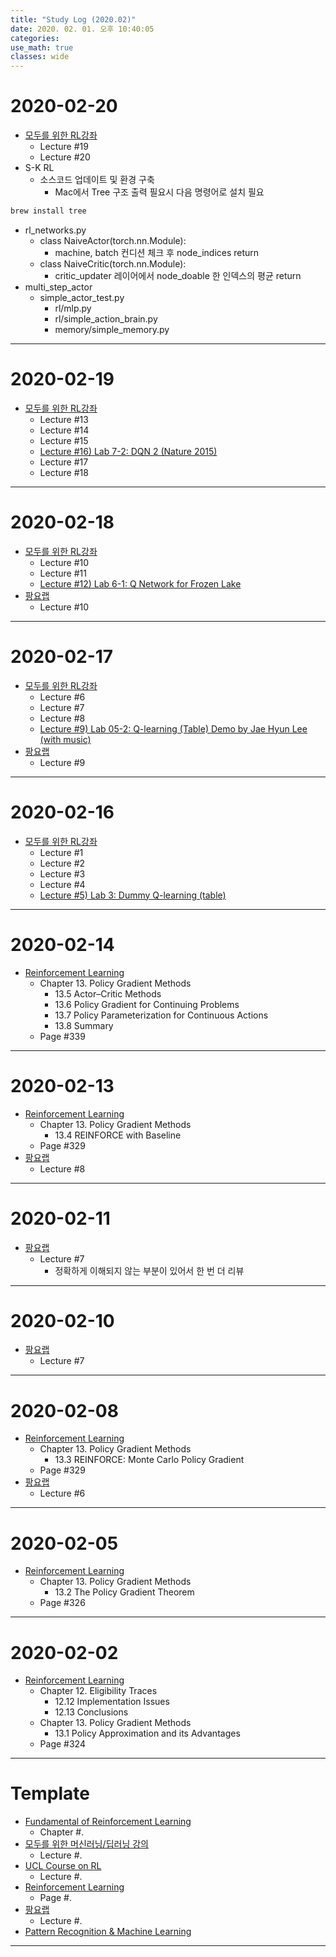 ```yaml
---
title: "Study Log (2020.02)"
date: 2020. 02. 01. 오후 10:40:05
categories:
use_math: true
classes: wide
---
```


# 2020-02-20
* [모두를 위한 RL강좌](https://www.youtube.com/playlist?list=PLlMkM4tgfjnKsCWav-Z2F-MMFRx-2gMGG)
  * Lecture #19
  * Lecture #20
* S-K RL
  * 소스코드 업데이트 및 환경 구축
    * Mac에서 Tree 구조 출력 필요시 다음 명령어로 설치 필요
```bash
brew install tree
```

  * rl_networks.py
    * class NaiveActor(torch.nn.Module):
      * machine, batch 컨디션 체크 후 node_indices return
    * class NaiveCritic(torch.nn.Module):
      * critic_updater 레이어에서 node_doable 한 인덱스의 평균 return
* multi_step_actor
  * simple_actor_test.py
    * rl/mlp.py
    * rl/simple_action_brain.py
    * memory/simple_memory.py

---

# 2020-02-19
* [모두를 위한 RL강좌](https://www.youtube.com/playlist?list=PLlMkM4tgfjnKsCWav-Z2F-MMFRx-2gMGG)
  * Lecture #13
  * Lecture #14
  * Lecture #15
  * [Lecture #16) Lab 7-2: DQN 2 (Nature 2015)](https://www.youtube.com/watch?v=ByB49iDMiZE&list=PLlMkM4tgfjnKsCWav-Z2F-MMFRx-2gMGG&index=16)
  * Lecture #17
  * Lecture #18

---

# 2020-02-18
* [모두를 위한 RL강좌](https://www.youtube.com/playlist?list=PLlMkM4tgfjnKsCWav-Z2F-MMFRx-2gMGG)
  * Lecture #10
  * Lecture #11
  * [Lecture #12) Lab 6-1: Q Network for Frozen Lake](https://www.youtube.com/watch?v=Fcmgl8ow2Uc&list=PLlMkM4tgfjnKsCWav-Z2F-MMFRx-2gMGG&index=12)
* [팡요랩](https://www.youtube.com/playlist?list=PLpRS2w0xWHTcTZyyX8LMmtbcMXpd3s4TU)
  * Lecture #10

---

# 2020-02-17
* [모두를 위한 RL강좌](https://www.youtube.com/playlist?list=PLlMkM4tgfjnKsCWav-Z2F-MMFRx-2gMGG)
  * Lecture #6
  * Lecture #7
  * Lecture #8
  * [Lecture #9) Lab 05-2: Q-learning (Table) Demo by Jae Hyun Lee (with music)](https://www.youtube.com/watch?v=B-CZv9WD5eM&list=PLlMkM4tgfjnKsCWav-Z2F-MMFRx-2gMGG&index=10)
* [팡요랩](https://www.youtube.com/playlist?list=PLpRS2w0xWHTcTZyyX8LMmtbcMXpd3s4TU)
  * Lecture #9

---

# 2020-02-16
* [모두를 위한 RL강좌](https://www.youtube.com/playlist?list=PLlMkM4tgfjnKsCWav-Z2F-MMFRx-2gMGG)
  * Lecture #1
  * Lecture #2
  * Lecture #3
  * Lecture #4
  * [Lecture #5) Lab 3: Dummy Q-learning (table)](https://www.youtube.com/watch?v=yOBKtGU6CG0&list=PLlMkM4tgfjnKsCWav-Z2F-MMFRx-2gMGG&index=5)

---

# 2020-02-14
* [Reinforcement Learning](http://incompleteideas.net/book/the-book-2nd.html)
  * Chapter 13. Policy Gradient Methods
    * 13.5 Actor–Critic Methods
    * 13.6 Policy Gradient for Continuing Problems
    * 13.7 Policy Parameterization for Continuous Actions
    * 13.8 Summary
  * Page #339

---

# 2020-02-13
* [Reinforcement Learning](http://incompleteideas.net/book/the-book-2nd.html)
  * Chapter 13. Policy Gradient Methods
    * 13.4 REINFORCE with Baseline
  * Page #329
* [팡요랩](https://www.youtube.com/playlist?list=PLpRS2w0xWHTcTZyyX8LMmtbcMXpd3s4TU)
  * Lecture #8

---

# 2020-02-11
* [팡요랩](https://www.youtube.com/playlist?list=PLpRS2w0xWHTcTZyyX8LMmtbcMXpd3s4TU)
  * Lecture #7
    * 정확하게 이해되지 않는 부분이 있어서 한 번 더 리뷰

---

# 2020-02-10
* [팡요랩](https://www.youtube.com/playlist?list=PLpRS2w0xWHTcTZyyX8LMmtbcMXpd3s4TU)
  * Lecture #7

---

# 2020-02-08
* [Reinforcement Learning](http://incompleteideas.net/book/the-book-2nd.html)
  * Chapter 13. Policy Gradient Methods
    * 13.3 REINFORCE: Monte Carlo Policy Gradient
  * Page #329
* [팡요랩](https://www.youtube.com/playlist?list=PLpRS2w0xWHTcTZyyX8LMmtbcMXpd3s4TU)
  * Lecture #6

---

# 2020-02-05
* [Reinforcement Learning](http://incompleteideas.net/book/the-book-2nd.html)
  * Chapter 13. Policy Gradient Methods
    * 13.2 The Policy Gradient Theorem
  * Page #326

---

# 2020-02-02
* [Reinforcement Learning](http://incompleteideas.net/book/the-book-2nd.html)
  * Chapter 12. Eligibility Traces
    * 12.12 Implementation Issues
    * 12.13 Conclusions
  * Chapter 13. Policy Gradient Methods
    * 13.1 Policy Approximation and its Advantages
  * Page #324

---

# Template
* [Fundamental of Reinforcement Learning](https://dnddnjs.gitbook.io/rl/)
  * Chapter #.
* [모두를 위한 머신러닝/딥러닝 강의](http://hunkim.github.io/ml/)
  * Lecture #.
* [UCL Course on RL](http://www0.cs.ucl.ac.uk/staff/d.silver/web/Teaching.html)
  * Lecture #.
* [Reinforcement Learning](http://incompleteideas.net/book/the-book-2nd.html)
  * Page #.
* [팡요랩](https://www.youtube.com/playlist?list=PLpRS2w0xWHTcTZyyX8LMmtbcMXpd3s4TU)
  * Lecture #.
* [Pattern Recognition & Machine Learning](http://norman3.github.io/prml/)

---
